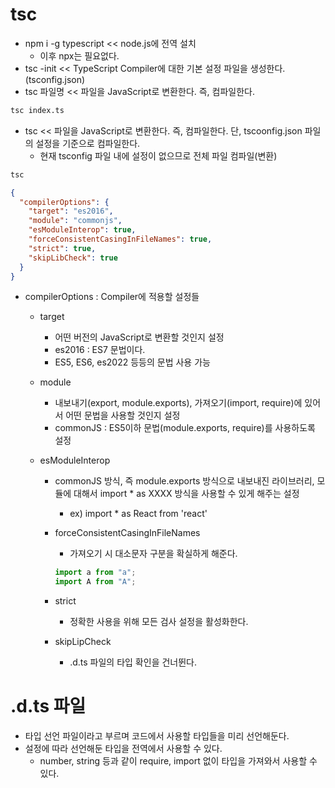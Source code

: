 # tsc

- npm i -g typescript << node.js에 전역 설치
  - 이후 npx는 필요없다.
- tsc -init << TypeScript Compiler에 대한 기본 설정 파일을 생성한다.(tsconfig.json)
- tsc 파일명 << 파일을 JavaScript로 변환한다. 즉, 컴파일한다.

```sh
tsc index.ts
```

- tsc << 파일을 JavaScript로 변환한다. 즉, 컴파일한다. 단, tscoonfig.json 파일의 설정을 기준으로 컴파일한다.
  - 현재 tsconfig 파일 내에 설정이 없으므로 전체 파일 컴파일(변환)

```sh
tsc
```

```json
{
  "compilerOptions": {
    "target": "es2016",
    "module": "commonjs",
    "esModuleInterop": true,
    "forceConsistentCasingInFileNames": true,
    "strict": true,
    "skipLibCheck": true
  }
}
```

- compilerOptions : Compiler에 적용할 설정들

  - target
    - 어떤 버전의 JavaScript로 변환할 것인지 설정
    - es2016 : ES7 문법이다.
    - ES5, ES6, es2022 등등의 문법 사용 가능
  - module
    - 내보내기(export, module.exports), 가져오기(import, require)에 있어서 어떤 문법을 사용할 것인지 설정
    - commonJS : ES5이하 문법(module.exports, require)를 사용하도록 설정
  - esModuleInterop

    - commonJS 방식, 즉 module.exports 방식으로 내보내진 라이브러리, 모듈에 대해서 import \* as XXXX 방식을 사용할 수 있게 해주는 설정
      - ex) import \* as React from 'react'
    - forceConsistentCasingInFileNames
      - 가져오기 시 대소문자 구분을 확실하게 해준다.
      ```js
      import a from "a";
      import A from "A";
      ```
    - strict

      - 정확한 사용을 위해 모든 검사 설정을 활성화한다.

    - skipLipCheck
      - .d.ts 파일의 타입 확인을 건너뛴다.

# .d.ts 파일

- 타입 선언 파일이라고 부르며 코드에서 사용할 타입들을 미리 선언해둔다.
- 설정에 따라 선언해둔 타입을 전역에서 사용할 수 있다.
  - number, string 등과 같이 require, import 없이 타입을 가져와서 사용할 수 있다.
